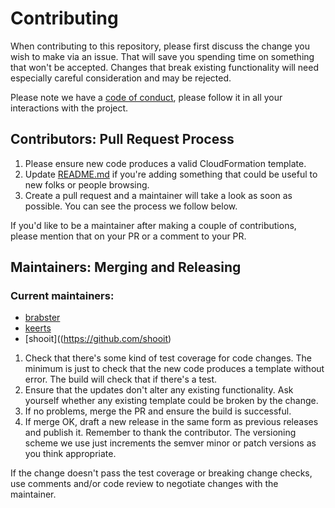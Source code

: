 # Contributing

When contributing to this repository, please first discuss the change you wish to make via an issue.
That will save you spending time on something that won't be accepted.
Changes that break existing functionality will need especially careful consideration and may be rejected.

Please note we have a [code of conduct](CODE_OF_CONDUCT.md), please follow it in all your interactions with the project.

## Contributors: Pull Request Process

1. Please ensure new code produces a valid CloudFormation template.
1. Update [README.md](README.md) if you're adding something that could be useful to new folks or people browsing.
1. Create a pull request and a maintainer will take a look as soon as possible. You can see the process we follow below.

If you'd like to be a maintainer after making a couple of contributions,
please mention that on your PR or a comment to your PR.

## Maintainers: Merging and Releasing

### Current maintainers:
- [brabster](https://github.com/brabster)
- [keerts](https://github.com/keerts)
- [shooit]((https://github.com/shooit)

1. Check that there's some kind of test coverage for code changes.
   The minimum is just to check that the new code produces a template without error.
   The build will check that if there's a test.
1. Ensure that the updates don't alter any existing functionality.
   Ask yourself whether any existing template could be broken by the change.
1. If no problems, merge the PR and ensure the build is successful.
1. If merge OK, draft a new release in the same form as previous releases and publish it.
   Remember to thank the contributor.
   The versioning scheme we use just increments the semver minor or patch versions as you think appropriate.

If the change doesn't pass the test coverage or breaking change checks,
use comments and/or code review to negotiate changes with the maintainer.
